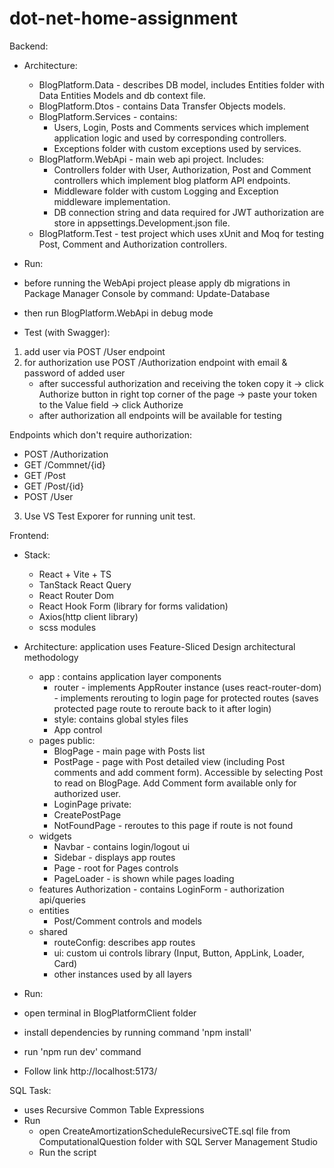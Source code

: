 # dot-net-home-assignment

Backend:
- Architecture:
  - BlogPlatform.Data - describes DB model, includes Entities folder with Data Entities Models and db context file.
  - BlogPlatform.Dtos - contains Data Transfer Objects models.
  - BlogPlatform.Services - contains: 
    - Users, Login, Posts and Comments services which implement application logic and used by corresponding controllers.
    - Exceptions folder with custom exceptions used by services.
  - BlogPlatform.WebApi - main web api project. Includes:
    - Controllers folder with User, Authorization, Post and Comment controllers which implement blog platform API endpoints. 
    - Middleware folder with custom Logging and Exception middleware implementation.
    - DB connection string and data required for JWT authorization are store in appsettings.Development.json file.
  - BlogPlatform.Test - test project which uses xUnit and Moq for testing Post, Comment and Authorization controllers.

- Run:
 - before running the WebApi project please apply db migrations in Package Manager Console by command: Update-Database
 - then run BlogPlatform.WebApi in debug mode

- Test (with Swagger):
 1. add user via POST /User endpoint
 2. for authorization use POST /Authorization endpoint with email & password of added user
    - after successful authorization and receiving the token copy it -> click Authorize button in right top corner of the page -> paste your token to the Value field -> click Authorize
    - after authorization all endpoints will be available for testing

  Endpoints which don't require authorization:
   - POST /Authorization
   - GET /Commnet/{id}
   - GET /Post
   - GET /Post/{id}
   - POST /User
  
 3. Use VS Test Exporer for running unit test.

 Frontend:
 - Stack:
    - React + Vite + TS
    - TanStack React Query
    - React Router Dom
    - React Hook Form (library for forms validation)
    - Axios(http client library)
    - scss modules
  
- Architecture: application uses Feature-Sliced Design architectural methodology
  - app : contains application layer components
    - router - implements AppRouter instance (uses react-router-dom)
             - implements rerouting to login page for protected routes (saves protected page route to reroute back to it after login)
    - style: contains global styles files
    - App control
  - pages
    public:
      - BlogPage - main page with Posts list
      - PostPage - page with Post detailed view (including Post comments and add comment form). Accessible by selecting Post to read on BlogPage. Add Comment form available only for authorized user.
      - LoginPage
    private:
      - CreatePostPage
    - NotFoundPage - reroutes to this page if route is not found
  - widgets
    - Navbar - contains login/logout ui
    - Sidebar - displays app routes
    - Page - root for Pages controls
    - PageLoader - is shown while pages loading
  - features
      Authorization
        - contains LoginForm
        - authorization api/queries
  - entities
    - Post/Comment controls and models
  - shared
    - routeConfig: describes app routes
    - ui: custom ui controls library (Input, Button, AppLink, Loader, Card)
    - other instances used by all layers

- Run:
 - open terminal in BlogPlatformClient folder
 - install dependencies by running command 'npm install'
 - run 'npm run dev' command
 - Follow link http://localhost:5173/

SQL Task:
  - uses Recursive Common Table Expressions 
- Run
  - open CreateAmortizationScheduleRecursiveCTE.sql file from ComputationalQuestion folder with SQL Server Management Studio
  - Run the script